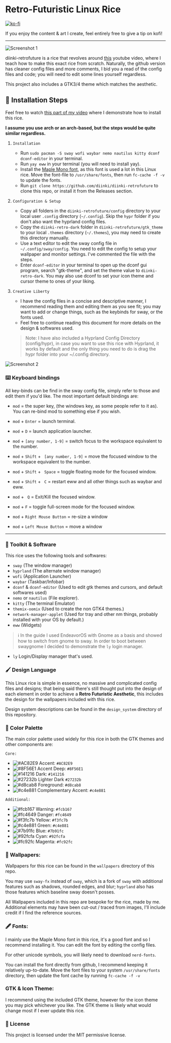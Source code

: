 # Retro-Futuristic Linux Rice

[![ko-fi](https://ko-fi.com/img/githubbutton_sm.svg)](https://ko-fi.com/E1E81FQW4S)

If you enjoy the content & art I create, feel entirely free to give a tip on kofi!

---

![Screenshot 1](screenshots/5.png)

diinki-retrofuture is a rice that revolves around [this](https://diinki.com) youtube
video, where I teach how to make this exact rice from scratch. Naturally, the github version
has cleaner config files and more comments, I bid you a read of the config files and code; you will need to
edit some lines yourself regardless.

This project also includes a GTK3/4 theme which matches the aesthetic.

## 📌 Installation Steps

Feel free to watch [this part of my video](https://diinki.com) where I demonstrate how to install this rice.

**I assume you use arch or an arch-based, but the steps would be quite similar regardless.**

1. `Installation`
   - Run `sudo pacman -S sway wofi waybar nemo nautilus kitty dconf dconf-editor` in your terminal.
   - Run `yay eww` in your terminal (you will need to install yay).
   - Install the [Maple Mono font](https://github.com/subframe7536/Maple-font), as this font is used a lot in this Linux rice. Move the font-file to `/usr/share/fonts`, then run `fc-cache -f -v` to update the fonts.
   - Run `git clone https://github.com/diinki/diinki-retrofuture` to clone this repo, or install it from the Releases section.
2. `Configuration & Setup`
   - Copy all folders in the `diinki-retrofuture/config` directory to your local user `.config` directory
     (`~/.config`). Skip the `hypr` folder if you don't also want the hyprland config files.
   - Copy the `diinki-retro-dark` folder in `diinki-retrofuture/gtk_theme` to your local `.themes` directory (`~/.themes`), you may need to create this directory manually.
   - Use a text editor to edit the sway config file in `~/.config/sway/config`. You need to edit the config
     to setup your wallpaper and monitor settings. I've commented the file with the steps.
   - Enter `dconf-editor` in your terminal to open up the dconf gui program, search "gtk-theme", and set the theme value to `diinki-retro-dark`. You may also use dconf to set your icon theme and cursor theme to ones of your liking.
3. `Creative Liberty`

   - I have the config files in a concise and descriptive manner, I recommend reading them and
     editing them as you see fit; you may want to add or change things, such as the keybinds for sway, or
     the fonts used.
   - Feel free to continue reading this document for more details on the design & softwares used.

   > Note: I have also included a Hyprland Config Directory (config/hypr), in case you want to use this rice with Hyprland,
   > it works by default and the only thing you need to do is drag the hypr folder into your ~/.config directory.

![Screenshot 2](screenshots/3.png)

### ⌨️ Keyboard bindings

All key-binds can be find in the sway config file, simply refer to those and edit them if you'd like.
The most important default bindings are:

- `mod` = the super key, (the windows key, as some people refer to it as). You can re-bind mod to something else if you wish.

- `mod` + `Enter` = launch terminal.
- `mod` + `D` = launch application launcher.
- `mod` + `[any number, 1-9]` = switch focus to the workspace equivalent to the number.
- `mod` + `Shift` + ` [any number, 1-9]` = move the focused window to the workspace equivalent to the number.
- `mod` + `Shift` + ` Space` = toggle floating mode for the focused window.
- `mod` + `Shift` + ` C` = restart eww and all other things such as waybar and eww.
- `mod` + ` Q` = Exit/Kill the focused window.
- `mod` + `F` = toggle full-screen mode for the focused window.
- `mod` + `Right Mouse Button` = re-size a window
- `mod` + `Left Mouse Button` = move a window

---

### 💾 Toolkit & Software

This rice uses the following tools and softwares:

- `sway` (The window manager)
- `hyprland` (The alternate window manager)
- `wofi` (Application Launcher)
- `waybar` (Taskbar/Infobar)
- `dconf` & `dconf-editor` (Used to edit gtk themes and cursors, and default softwares used)
- `nemo` or `nautilus` (File explorer).
- `kitty` (The terminal Emulator)
- `themix-oomix` (Used to create the non GTK4 themes.)
- `network-manager-applet` (Used for tray and other nm things, probably installed with your OS by default.)
- `eww` (Widgets)

> ℹ️ In the guide I used EndeavorOS with Gnome as a basis and showed how to switch from gnome
> to sway. In order to boot between swaygnome I decided to demonstrate the `ly` login
> manager.

- `ly` Login/Display manager that's used.

### 🖌️ Design Language

This Linux rice is simple in essence, no massive and complicated config files and designs;
that being said there's still thought put into the design of each element in order to achieve a **Retro Futuristic Aesthetic**,
this includes the design for the wallpapers included with this rice.

Design system descriptions can be found in the `design_system` directory of this repository.

### 🎨 Color Palette

The main color palette used widely for this rice in both the GTK themes and other components are:

`Core:`

- ![#AC82E9](https://placehold.co/15x15/AC82E9/AC82E9.png) Accent: `#AC82E9`
- ![#8F56E1](https://placehold.co/15x15/8F56E1/8F56E1.png) Accent Deep: `#8F56E1`
- ![#141216](https://placehold.co/15x15/141216/141216.png) Dark: `#141216`
- ![#27232b](https://placehold.co/15x15/27232b/27232b.png) Lighter Dark `#27232b`
- ![#d8cab8](https://placehold.co/15x15/d8cab8/d8cab8.png) Foreground: `#d8cab8`
- ![#c4e881](https://placehold.co/15x15/c4e881/c4e881.png) Complementary Accent: `#c4e881`

`Additional:`

- ![#fcb167](https://placehold.co/15x15/fcb167/fcb167.png) Warning: `#fcb167`
- ![#fc4649](https://placehold.co/15x15/fc4649/fc4649.png) Danger: `#fc4649`
- ![#f3fc7b](https://placehold.co/15x15/f3fc7b/f3fc7b.png) Yellow: `#f3fc7b`
- ![#c4e881](https://placehold.co/15x15/c4e881/c4e881.png) Green: `#c4e881`
- ![#7b91fc](https://placehold.co/15x15/7b91fc/7b91fc.png) Blue: `#7b91fc`
- ![#92fcfa](https://placehold.co/15x15/92fcfa/92fcfa.png) Cyan: `#92fcfa`
- ![#fc92fc](https://placehold.co/15x15/fc92fc/fc92fc.png) Magenta: `#fc92fc`

### 🌆 Wallpapers:

Wallpapers for this rice can be found in the `wallpapers` directory of this repo.

You may use `sway-fx` instead of `sway`, which is a fork of `sway` with additional features
such as shadows, rounded edges, and blur; `hyprland` also has those features which baseline sway
doesn't posses.

All Wallpapers included in this repo are bespoke for the rice, made by me. Additional elements may
have been cut-out / traced from images, I'll include credit if I find the reference sources.

### 🖋️ Fonts:

I mainly use the Maple Mono font in this rice, it's a good font and so I recommend installing it.
You can edit the font by editing the config files.

For other unicode symbols, you will likely need to download `nerd-fonts`.

You can install the font directly from github, I recommend keeping it relatively up-to-date. Move the font
files to your system `/usr/share/fonts` directory, then update the font cache by running `fc-cache -f -v`

### GTK & Icon Theme:

I recommend using the included GTK theme, however for the icon theme you may pick whichever you like. The
GTK theme is likely what would change most if I ever update this rice.

### 📜 License

This project is licensed under the MIT permissive license.
